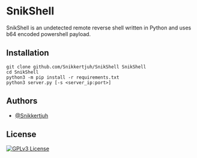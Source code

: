 # SnikShell
SnikShell is an undetected remote reverse shell written in Python and uses b64 encoded powershell payload.

## Installation

```
git clone github.com/Snikkertjuh/SnikShell SnikShell
cd SnikShell
python3 -m pip install -r requirements.txt
python3 server.py [-s <server_ip:port>]
```
## Authors

- [@Snikkertjuh](https://www.github.com/Snikkertjuh)



## License

[![GPLv3 License](https://img.shields.io/badge/License-GPL%20v3-yellow.svg)](https://opensource.org/licenses/)
